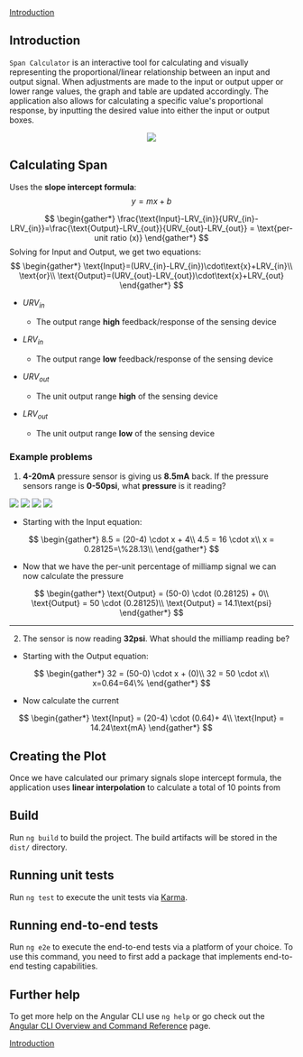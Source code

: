 

<div>
 <a href="Introduction">Introduction</a>
</div>

## Introduction <a name="Introduction"></a>

`Span Calculator` is an interactive tool for calculating and visually representing the proportional/linear relationship between an input and output signal. When adjustments are made to the input or output upper or lower range values, the graph and table are updated accordingly. The application also allows for calculating a specific value's proportional response, by inputting the desired value into either the input or output boxes.

<p align="center">
<img class="dashboard" src="./images/applicationD.png"/>
</p>

## Calculating Span

Uses the **slope intercept formula**:
$$y=mx + b$$

$$
\begin{gather*}
\frac{\text{Input}-LRV_{in}}{URV_{in}-LRV_{in}}=\frac{\text{Output}-LRV_{out}}{URV_{out}-LRV_{out}} = \text{per-unit ratio (x)}
\end{gather*}
$$
Solving for $\text{Input}$ and $\text{Output}$, we get two equations:
$$
\begin{gather*}
\text{Input}=(URV_{in}-LRV_{in})\cdot\text{x}+LRV_{in}\\
\text{or}\\
\text{Output}=(URV_{out}-LRV_{out})\cdot\text{x}+LRV_{out}
\end{gather*}
$$

- $URV_{in}$
  - The output range **high** feedback/response of the sensing device
- $LRV_{in}$
  - The output range **low** feedback/response of the sensing device

- $URV_{out}$
  - The unit output range **high** of the sensing device
- $LRV_{out}$
  - The unit output range **low** of the sensing device

### Example problems

1. **4-20mA** pressure sensor is giving us **8.5mA** back. If the pressure sensors range is **0-50psi**, what **pressure** is it reading?
<div class=ex1a__wrapper>

<div class="ex1a">
 <img class="ex1a__img-a" src="./images/examples/1a.png"/>
 <img class="ex1a__img-b" src="./images/examples/1b.png"/>
 <img class="ex1a__img-c" src="./images/examples/1c.png"/>
 <img class="ex1a__img-d" src="./images/examples/1d.png"/>
</div>
</div>

- Starting with the $\text{Input}$ equation:

$$
\begin{gather*}
8.5 = (20-4) \cdot x + 4\\
4.5 = 16 \cdot x\\
x = 0.28125=\%28.13\\
\end{gather*}
$$

- Now that we have the per-unit percentage of milliamp signal we can now calculate the pressure

$$
\begin{gather*}
\text{Output} = (50-0) \cdot (0.28125) + 0\\
\text{Output} = 50 \cdot (0.28125)\\
\text{Output} = 14.1\text{psi}
\end{gather*}
$$

***

2. The sensor is now reading **32psi**. What should the milliamp reading be?

- Starting with the $\text{Output}$ equation:

$$
\begin{gather*}
32 = (50-0) \cdot x + (0)\\
32 = 50 \cdot x\\
x=0.64=64\%
\end{gather*}
$$

- Now calculate the current

$$
\begin{gather*}
\text{Input} = (20-4) \cdot (0.64)+ 4\\
\text{Input} = 14.24\text{mA}
\end{gather*}
$$

## Creating the Plot

Once we have calculated our primary signals slope intercept formula, the application uses **linear interpolation** to calculate a total of 10 points from

## Build

Run `ng build` to build the project. The build artifacts will be stored in the `dist/` directory.

## Running unit tests

Run `ng test` to execute the unit tests via [Karma](https://karma-runner.github.io).

## Running end-to-end tests

Run `ng e2e` to execute the end-to-end tests via a platform of your choice. To use this command, you need to first add a package that implements end-to-end testing capabilities.

## Further help

To get more help on the Angular CLI use `ng help` or go check out the [Angular CLI Overview and Command Reference](https://angular.io/cli) page.


[Introduction](#Introduction)
